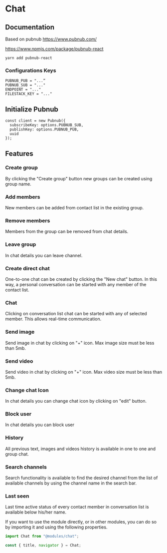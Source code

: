 # Chat

## Documentation

Based on pubnub https://www.pubnub.com/

https://www.npmjs.com/package/pubnub-react

```
yarn add pubnub-react
```
### Configurations Keys
```
PUBNUB_PUB = "...”
PUBNUB_SUB = "..."
ENDPOINT = "..."
FILESTACK_KEY = "..."
```

## Initialize Pubnub
```
const client = new Pubnub({
  subscribeKey: options.PUBNUB_SUB,
  publishKey: options.PUBNUB_PUB,
  uuid
});
```
## Features

### Create group
By clicking the "Create group" button new groups can be created using group name.
### Add members
New members can be added from contact list in the existing group.
### Remove members
Members from the group can be removed from chat details.
### Leave group
In chat details you can leave channel.
### Create direct chat
One-to-one chat can be created by clicking the "New chat" button. In this way, a personal conversation can be started with any member of the contact list.
### Chat
Clicking on conversation list chat can be started with any of selected member. This allows real-time communication.  
### Send image
Send image in chat by clicking on "+" icon. Max image size must be less than 5mb.
### Send video
Send video in chat by clicking on "+" icon. Max video size must be less than 5mb.
### Change chat Icon
In chat details you can change chat icon by clicking on "edit" button.
### Block user
In chat details you can block user
### History
All previous text, images and videos history is available in one to one and group chat.
### Search channels
Search functionality is available to find the desired channel from the list of available channels by using the channel name in the search bar.
### Last seen
Last time active status of every contact member in conversation list is available below his/her name.


If you want to use the module directly, or in other modules, you can do so by importing it and using the following properties.

```javascript
import Chat from "@modules/chat";

const { title, navigator } = Chat;
```